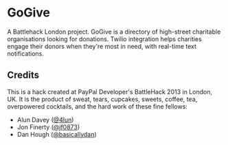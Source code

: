 GoGive
======

A Battlehack London project. GoGive is a directory of high-street charitable organisations looking for donations. Twilio integration helps charities engage their donors when they're most in need, with real-time text notifications.

## Credits

This is a hack created at PayPal Developer's BattleHack 2013 in London, UK. It is the product of sweat, tears, cupcakes, sweets, coffee, tea, overpowered cocktails, and the hard work of these fine fellows:

* Alun Davey ([@4lun](http://github.com/4lun))
* Jon Finerty ([@jf0873](http://github.com/4lun))
* Dan Hough ([@basicallydan](http://github.com/4lun))
